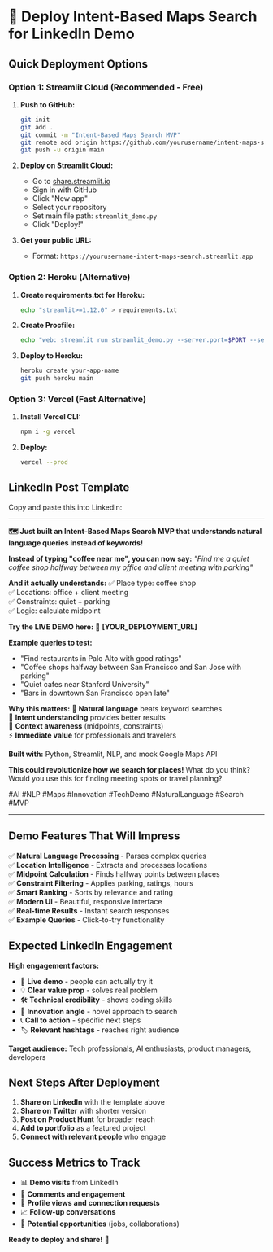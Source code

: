 # 🚀 Deploy Intent-Based Maps Search for LinkedIn Demo

## **Quick Deployment Options**

### **Option 1: Streamlit Cloud (Recommended - Free)**

1. **Push to GitHub:**
   ```bash
   git init
   git add .
   git commit -m "Intent-Based Maps Search MVP"
   git remote add origin https://github.com/yourusername/intent-maps-search.git
   git push -u origin main
   ```

2. **Deploy on Streamlit Cloud:**
   - Go to [share.streamlit.io](https://share.streamlit.io)
   - Sign in with GitHub
   - Click "New app"
   - Select your repository
   - Set main file path: `streamlit_demo.py`
   - Click "Deploy!"

3. **Get your public URL:**
   - Format: `https://yourusername-intent-maps-search.streamlit.app`

### **Option 2: Heroku (Alternative)**

1. **Create requirements.txt for Heroku:**
   ```bash
   echo "streamlit>=1.12.0" > requirements.txt
   ```

2. **Create Procfile:**
   ```bash
   echo "web: streamlit run streamlit_demo.py --server.port=$PORT --server.address=0.0.0.0" > Procfile
   ```

3. **Deploy to Heroku:**
   ```bash
   heroku create your-app-name
   git push heroku main
   ```

### **Option 3: Vercel (Fast Alternative)**

1. **Install Vercel CLI:**
   ```bash
   npm i -g vercel
   ```

2. **Deploy:**
   ```bash
   vercel --prod
   ```

## **LinkedIn Post Template**

Copy and paste this into LinkedIn:

---

**🗺️ Just built an Intent-Based Maps Search MVP that understands natural language queries instead of keywords!**

**Instead of typing "coffee near me", you can now say:**
*"Find me a quiet coffee shop halfway between my office and client meeting with parking"*

**And it actually understands:**
✅ Place type: coffee shop  
✅ Locations: office + client meeting  
✅ Constraints: quiet + parking  
✅ Logic: calculate midpoint  

**Try the LIVE DEMO here:** 🔗 **[YOUR_DEPLOYMENT_URL]**

**Example queries to test:**
- "Find restaurants in Palo Alto with good ratings"
- "Coffee shops halfway between San Francisco and San Jose with parking"
- "Quiet cafes near Stanford University"
- "Bars in downtown San Francisco open late"

**Why this matters:**
🧠 **Natural language** beats keyword searches  
🎯 **Intent understanding** provides better results  
📍 **Context awareness** (midpoints, constraints)  
⚡ **Immediate value** for professionals and travelers  

**Built with:** Python, Streamlit, NLP, and mock Google Maps API

**This could revolutionize how we search for places!** What do you think? Would you use this for finding meeting spots or travel planning?

#AI #NLP #Maps #Innovation #TechDemo #NaturalLanguage #Search #MVP

---

## **Demo Features That Will Impress**

✅ **Natural Language Processing** - Parses complex queries  
✅ **Location Intelligence** - Extracts and processes locations  
✅ **Midpoint Calculation** - Finds halfway points between places  
✅ **Constraint Filtering** - Applies parking, ratings, hours  
✅ **Smart Ranking** - Sorts by relevance and rating  
✅ **Modern UI** - Beautiful, responsive interface  
✅ **Real-time Results** - Instant search responses  
✅ **Example Queries** - Click-to-try functionality  

## **Expected LinkedIn Engagement**

**High engagement factors:**
- 🎯 **Live demo** - people can actually try it
- 💡 **Clear value prop** - solves real problem  
- 🛠️ **Technical credibility** - shows coding skills
- 🚀 **Innovation angle** - novel approach to search
- 📞 **Call to action** - specific next steps
- 🏷️ **Relevant hashtags** - reaches right audience

**Target audience:** Tech professionals, AI enthusiasts, product managers, developers

## **Next Steps After Deployment**

1. **Share on LinkedIn** with the template above
2. **Share on Twitter** with shorter version
3. **Post on Product Hunt** for broader reach
4. **Add to portfolio** as a featured project
5. **Connect with relevant people** who engage

## **Success Metrics to Track**

- 📊 **Demo visits** from LinkedIn
- 💬 **Comments and engagement**
- 🔗 **Profile views and connection requests**
- 📈 **Follow-up conversations**
- 🎯 **Potential opportunities** (jobs, collaborations)

**Ready to deploy and share!** 🚀
